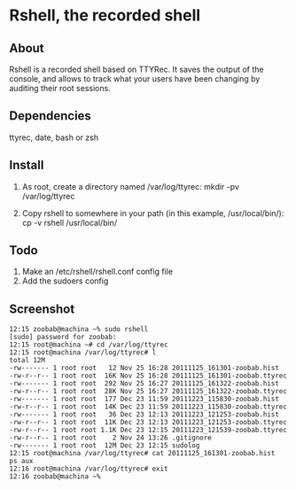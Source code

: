 Rshell, the recorded shell
==========================

About
-----

Rshell is a recorded shell based on TTYRec. It saves the output of the console,
and allows to track what your users have been changing by auditing their root
sessions.

Dependencies
------------

ttyrec, date, bash or zsh

Install
-------

1. As root, create a directory named /var/log/ttyrec:
    mkdir -pv /var/log/ttyrec

2. Copy rshell to somewhere in your path (in this example, /usr/local/bin/):
    cp -v rshell /usr/local/bin/


Todo
----

1. Make an /etc/rshell/rshell.conf config file
2. Add the sudoers config

Screenshot
----------

    12:15 zoobab@machina ~% sudo rshell
    [sudo] password for zoobab: 
    12:15 root@machina ~# cd /var/log/ttyrec 
    12:15 root@machina /var/log/ttyrec# l
    total 12M
    -rw------- 1 root root   12 Nov 25 16:28 20111125_161301-zoobab.hist
    -rw-r--r-- 1 root root  16K Nov 25 16:28 20111125_161301-zoobab.ttyrec
    -rw------- 1 root root  292 Nov 25 16:27 20111125_161322-zoobab.hist
    -rw-r--r-- 1 root root  28K Nov 25 16:27 20111125_161322-zoobab.ttyrec
    -rw------- 1 root root  177 Dec 23 11:59 20111223_115830-zoobab.hist
    -rw-r--r-- 1 root root  14K Dec 23 11:59 20111223_115830-zoobab.ttyrec
    -rw------- 1 root root   36 Dec 23 12:13 20111223_121253-zoobab.hist
    -rw-r--r-- 1 root root  11K Dec 23 12:13 20111223_121253-zoobab.ttyrec
    -rw-r--r-- 1 root root 1.1K Dec 23 12:15 20111223_121539-zoobab.ttyrec
    -rw-r--r-- 1 root root    2 Nov 24 13:26 .gitignore
    -rw------- 1 root root  12M Dec 23 12:15 sudolog
    12:15 root@machina /var/log/ttyrec# cat 20111125_161301-zoobab.hist
    ps aux
    12:16 root@machina /var/log/ttyrec# exit
    12:16 zoobab@machina ~%
